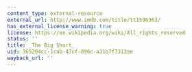 ```yaml
---
content_type: external-resource
external_url: http://www.imdb.com/title/tt1596363/
has_external_license_warning: true
license: https://en.wikipedia.org/wiki/All_rights_reserved
status: ''
title: _The Big Short_
uid: 365204cc-1cab-47cf-896c-a31b7f7313ae
wayback_url: ''
---
```

